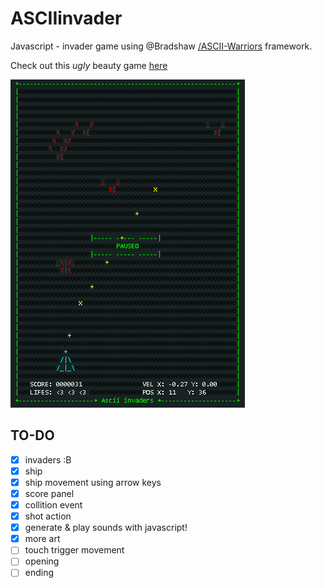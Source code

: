 ASCIIinvader
============

Javascript - invader game using @Bradshaw 
[/ASCII-Warriors](https://github.com/Bradshaw/ASCII-Warriors) framework.

Check out this _ugly_ beauty game [here](https://rawgithub.com/estuardolh/asciiinvader/master/index.html)


![alt asciiinvader](./asciiinvader.png)

TO-DO
-----
- [x] invaders :B
- [x] ship
- [x] ship movement using arrow keys
- [x] score panel
- [x] collition event
- [x] shot action
- [x] generate & play sounds with javascript!
- [x] more art
- [ ] touch trigger movement
- [ ] opening
- [ ] ending
